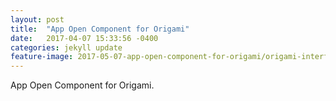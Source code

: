 ```yaml
---
layout: post
title:  "App Open Component for Origami"
date:   2017-04-07 15:33:56 -0400
categories: jekyll update
feature-image: 2017-05-07-app-open-component-for-origami/origami-interface.png
---
```


App Open Component for Origami.

